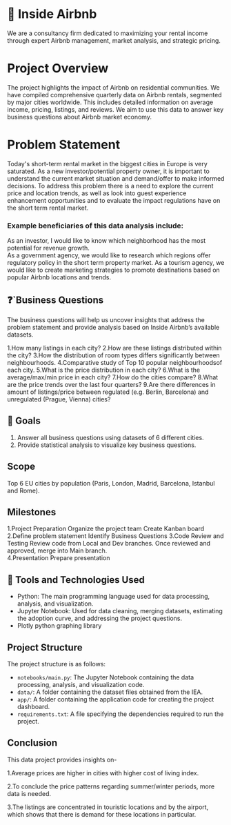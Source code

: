 # :hotel: Inside Airbnb

We are a consultancy firm dedicated to maximizing your rental income through expert Airbnb management, market analysis, and strategic pricing.


# Project Overview
The project highlights the impact of Airbnb on residential communities.  We have compiled comprehensive quarterly data on Airbnb rentals, segmented by major cities worldwide. This includes detailed information on average income, pricing, listings, and reviews.
We aim to use this data to answer key business questions about Airbnb market economy.

# Problem Statement

Today's short-term rental market in the biggest cities in Europe  is very saturated. As a new investor/potential property owner, it is important to understand the current market situation and demand/offer to make informed decisions. To address this problem there is a need to explore the current price and location trends, as well as look into guest experience enhancement opportunities and to evaluate the impact regulations have on the short term rental market. 

### Example beneficiaries of this data analysis include:  
As an investor, I would like to know which neighborhood has the most potential for revenue growth.  
As a government agency, we would like to research which regions offer regulatory policy in the short term property market. 
As a tourism agency, we would like to create marketing strategies to promote destinations based on popular Airbnb locations and trends.   

## :question:`Business Questions
The business questions will help us uncover insights that address the problem statement and provide analysis based on Inside Airbnb’s available datasets.

1.How many listings in each city?
2.How are these listings distributed within the city?
3.How the distribution of room types differs significantly between neighbourhoods.
4.Comparative study of Top 10 popular neighbourhoodsof each city.
5.What is the price distribution in each city?
6.What is the average/max/min price in each city?
7.How do the cities compare?
8.What are the price trends over the last four quarters?
9.Are there differences in amount of listings/price between regulated (e.g. Berlin, Barcelona) and unregulated (Prague, Vienna) cities?

  
## :goal_net: Goals
1. Answer all business questions using datasets of 6 different cities.
2. Provide statistical analysis to visualize key business questions.

## Scope
Top 6 EU cities by population (Paris, London, Madrid, Barcelona, Istanbul and Rome). 

## Milestones
1.Project Preparation
  Organize the project team
  Create Kanban board
2.Define problem statement
  Identify Business Questions
3.Code Review and Testing
  Review code from Local and Dev branches. 
  Once reviewed and approved, merge into Main branch.  
4.Presentation
  Prepare presentation

## :toolbox: Tools and Technologies Used

- Python: The main programming language used for data processing, analysis, and visualization.
- Jupyter Notebook: Used for data cleaning, merging datasets, estimating the adoption curve, and addressing the project questions.
- Plotly python graphing library

## Project Structure

The project structure is as follows:

- `notebooks/main.py`: The Jupyter Notebook containing the data processing, analysis, and visualization code.
- `data/`: A folder containing the dataset files obtained from the IEA.
- `app/`: A folder containing the application code for creating the project dashboard.
- `requirements.txt`: A file specifying the dependencies required to run the project.

##

## Conclusion

This data project provides insights on-

1.Average prices are higher in cities with higher cost of living index.

2.To conclude the price patterns regarding summer/winter periods, more data is needed.

3.The listings are concentrated in touristic locations and by the airport, which shows 
  that there is demand for these locations in particular. 

